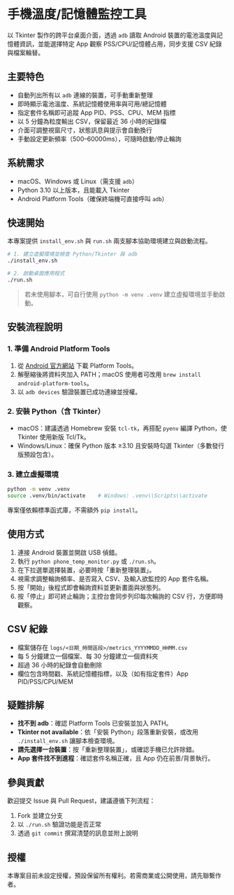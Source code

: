 # 手機溫度/記憶體監控工具

以 Tkinter 製作的跨平台桌面介面，透過 `adb` 讀取 Android 裝置的電池溫度與記憶體資訊，並能選擇特定 App 觀察 PSS/CPU/記憶體占用，同步支援 CSV 紀錄與檔案輪替。

## 主要特色
- 自動列出所有以 `adb` 連線的裝置，可手動重新整理
- 即時顯示電池溫度、系統記憶體使用率與可用/總記憶體
- 指定套件名稱即可追蹤 App PID、PSS、CPU、MEM 指標
- 以 5 分鐘為粒度輸出 CSV，保留最近 36 小時的紀錄檔
- 介面可調整視窗尺寸，狀態訊息與提示會自動換行
- 手動設定更新頻率（500–60000ms），可隨時啟動/停止輪詢

## 系統需求
- macOS、Windows 或 Linux（需支援 `adb`）
- Python 3.10 以上版本，且能載入 Tkinter
- Android Platform Tools（確保終端機可直接呼叫 `adb`）

## 快速開始
本專案提供 `install_env.sh` 與 `run.sh` 兩支腳本協助環境建立與啟動流程。

```bash
# 1. 建立虛擬環境並檢查 Python/Tkinter 與 adb
./install_env.sh

# 2. 啟動桌面應用程式
./run.sh
```

> 若未使用腳本，可自行使用 `python -m venv .venv` 建立虛擬環境並手動啟動。

## 安裝流程說明
### 1. 準備 Android Platform Tools
1. 從 [Android 官方網站](https://developer.android.com/studio/releases/platform-tools) 下載 Platform Tools。
2. 解壓縮後將資料夾加入 PATH；macOS 使用者可改用 `brew install android-platform-tools`。
3. 以 `adb devices` 驗證裝置已成功連線並授權。

### 2. 安裝 Python（含 Tkinter）
- macOS：建議透過 Homebrew 安裝 `tcl-tk`，再搭配 `pyenv` 編譯 Python，使 Tkinter 使用新版 Tcl/Tk。
- Windows/Linux：確保 Python 版本 ≥3.10 且安裝時勾選 Tkinter（多數發行版預設包含）。

### 3. 建立虛擬環境
```bash
python -m venv .venv
source .venv/bin/activate    # Windows: .venv\\Scripts\\activate
```
專案僅依賴標準函式庫，不需額外 `pip install`。

## 使用方式
1. 連接 Android 裝置並開啟 USB 偵錯。
2. 執行 `python phone_temp_monitor.py` 或 `./run.sh`。
3. 在下拉選單選擇裝置，必要時按「重新整理裝置」。
4. 視需求調整輪詢頻率、是否寫入 CSV、及輸入欲監控的 App 套件名稱。
5. 按「開始」後程式即會輪詢資料並更新畫面與狀態列。
6. 按「停止」即可終止輪詢；主控台會同步列印每次輪詢的 CSV 行，方便即時觀察。

## CSV 紀錄
- 檔案儲存在 `logs/<日期_時間區段>/metrics_YYYYMMDD_HHMM.csv`
- 每 5 分鐘建立一個檔案、每 30 分鐘建立一個資料夾
- 超過 36 小時的紀錄會自動刪除
- 欄位包含時間戳、系統記憶體指標，以及（如有指定套件）App PID/PSS/CPU/MEM

## 疑難排解
- **找不到 adb**：確認 Platform Tools 已安裝並加入 PATH。
- **Tkinter not available**：依「安裝 Python」段落重新安裝，或改用 `./install_env.sh` 讓腳本檢查環境。
- **請先選擇一台裝置**：按「重新整理裝置」，或確認手機已允許除錯。
- **App 套件找不到進程**：確認套件名稱正確，且 App 仍在前景/背景執行。

## 參與貢獻
歡迎提交 Issue 與 Pull Request，建議遵循下列流程：
1. Fork 並建立分支
2. 以 `./run.sh` 驗證功能是否正常
3. 透過 `git commit` 撰寫清楚的訊息並附上說明

## 授權
本專案目前未設定授權，預設保留所有權利。若需商業或公開使用，請先聯繫作者。
